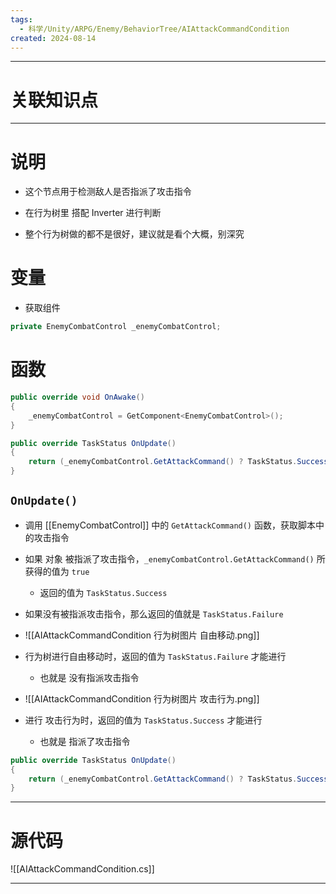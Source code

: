 ```yaml
---
tags:
  - 科学/Unity/ARPG/Enemy/BehaviorTree/AIAttackCommandCondition
created: 2024-08-14
---
```


---
# 关联知识点



---
# 说明

- 这个节点用于检测敌人是否指派了攻击指令
- 在行为树里 搭配 Inverter 进行判断

- 整个行为树做的都不是很好，建议就是看个大概，别深究

# 变量

- 获取组件

```C#
private EnemyCombatControl _enemyCombatControl;
```
# 函数

```C#
public override void OnAwake()
{
	_enemyCombatControl = GetComponent<EnemyCombatControl>();
}

public override TaskStatus OnUpdate()
{
	return (_enemyCombatControl.GetAttackCommand() ? TaskStatus.Success : TaskStatus.Failure);
}
```
## `OnUpdate()`

- 调用 [[EnemyCombatControl]] 中的 `GetAttackCommand()` 函数，获取脚本中的攻击指令
- 如果 对象 被指派了攻击指令，`_enemyCombatControl.GetAttackCommand()` 所获得的值为 `true`
	- 返回的值为 `TaskStatus.Success`
- 如果没有被指派攻击指令，那么返回的值就是 `TaskStatus.Failure`

- ![[AIAttackCommandCondition 行为树图片 自由移动.png]]
- 行为树进行自由移动时，返回的值为 `TaskStatus.Failure` 才能进行
	- 也就是 没有指派攻击指令

- ![[AIAttackCommandCondition 行为树图片 攻击行为.png]]
- 进行 攻击行为时，返回的值为 `TaskStatus.Success` 才能进行
	- 也就是 指派了攻击指令

```C#
public override TaskStatus OnUpdate()
{
	return (_enemyCombatControl.GetAttackCommand() ? TaskStatus.Success : TaskStatus.Failure);
}
```

---
# 源代码

![[AIAttackCommandCondition.cs]]

---